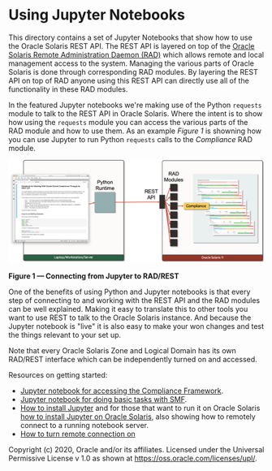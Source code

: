 # Using Jupyter Notebooks

This directory contains a set of Jupyter Notebooks that show how to use the Oracle Solaris REST API. The REST API is layered on top of the [Oracle Solaris Remote Administration Daemon (RAD)](https://docs.oracle.com/cd/E37838_01/html/E68270/index.html) which allows remote and local management access to the system. Managing the various parts of Oracle Solaris is done through corresponding RAD modules. By layering the REST API on top of RAD anyone using this REST API can directly use all of the functionality in these RAD modules.

In the featured Jupyter notebooks we're making use of the Python `requests` module to talk to the REST API in Oracle Solaris. Where the intent is to show how using the `requests` module you can access the various parts of the RAD module and how to use them. As an example *Figure 1* is showning how you can use Jupyter to run Python `requests` calls to the *Compliance* RAD module.

![Figure_1](Images/Compliance_REST_API_Jupyter.png)

**Figure 1 — Connecting from Jupyter to RAD/REST**

One of the benefits of using Python and Jupyter notebooks is that every step of connecting to and working with the REST API and the RAD modules can be well explained. Making it easy to translate this to other tools you want to use REST to talk to the Oracle Solaris instance. And because the Jupyter notebook is "live" it is also easy to make your won changes and test the things relevant to your set up.

Note that every Oracle Solaris Zone and Logical Domain has its own RAD/REST interface which can be independently turned on and accessed. 

Resources on getting started:

- [Jupyter notebook for accessing the Compliance Framework](Compliance_Framework).
- [Jupyter notebook for doing basic tasks with SMF](Service_Management_Facility).
- [How to install Jupyter](https://jupyter.org/install) and for those that want to run it on Oracle Solaris [how to install Jupyter on Oracle Solaris](installing_jupyter_on_oracle_solaris.md), also showing how to remotely connect to a running notebook server.
- [How to turn remote connection on](../../setting_up_the_connection.md)

Copyright (c) 2020, Oracle and/or its affiliates. Licensed under the Universal Permissive License v 1.0 as shown at <https://oss.oracle.com/licenses/upl/>.
